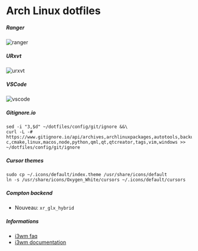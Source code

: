 # Arch Linux dotfiles

##### Ranger

![ranger](https://static.tuxico.com/dotfiles/ranger/preview.png)

##### URxvt

![urxvt](https://static.tuxico.com/dotfiles/urxvt/preview.png)

##### VSCode

![vscode](https://static.tuxico.com/dotfiles/vscode/preview.png)

##### Gitignore.io

```
sed -i "3,$d" ~/dotfiles/config/git/ignore &&\
curl -L -# https://www.gitignore.io/api/archives,archlinuxpackages,autotools,backup,\
c,cmake,linux,macos,node,python,qml,qt,qtcreator,tags,vim,windows >> ~/dotfiles/config/git/ignore
```

##### Cursor themes

```
sudo cp ~/.icons/default/index.theme /usr/share/icons/default
ln -s /usr/share/icons/Oxygen_White/cursors ~/.icons/default/cursors
```

##### Compton backend

* Nouveau: `xr_glx_hybrid`

##### Informations

* [i3wm faq](https://faq.i3wm.org/questions/)
* [i3wm documentation](http://i3wm.org/docs/)

